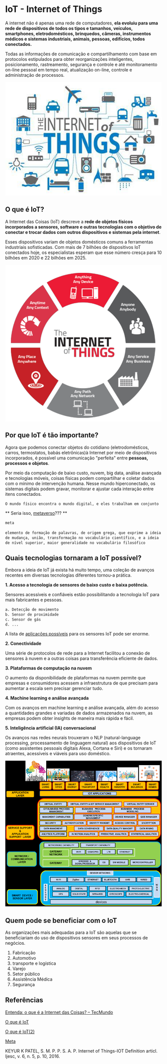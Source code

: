 # IoT - Internet of Things

A internet não é apenas uma rede de computadores, **ela evoluiu para uma rede de dispositivos de todos os tipos e tamanhos, veículos, smartphones, eletrodomésticos, brinquedos, câmeras, instrumentos médicos e sistemas industriais, animais, pessoas, edifícios, todos conectados.**

Todas as informações de comunicação e compartilhamento com base em protocolos estipulados para obter reorganizações inteligentes, posicionamento, rastreamento, segurança e controle e até monitoramento on-line pessoal em tempo real, atualização on-line, controle e administração de processos.

![IoT1](https://github.com/leaodebrito/simulacao.github.io/blob/main/Aulas/iot/iot1.png?raw=true)

## O que é IoT?

A Internet das Coisas (IoT) descreve a **rede de objetos físicos incorporados a sensores, software e outras tecnologias com o objetivo de conectar e trocar dados com outros dispositivos e sistemas pela internet**. 

Esses dispositivos variam de objetos domésticos comuns a ferramentas industriais sofisticadas. Com mais de 7 bilhões de dispositivos IoT conectados hoje, os especialistas esperam que esse número cresça para 10 bilhões em 2020 e 22 bilhões em 2025. 

![IoT2](https://github.com/leaodebrito/simulacao.github.io/blob/main/Aulas/iot/iot2.png?raw=true)



## Por que IoT é tão importante?

Agora que podemos conectar objetos do cotidiano (eletrodomésticos, carros, termostatos, babás eletrônicas)à Internet por meio de dispositivos incorporados, é possível uma comunicação "perfeita" entre **pessoas, processos e objetos**.

Por meio da computação de baixo custo, nuvem, big data, análise avançada e tecnologias móveis, coisas físicas podem compartilhar e coletar dados com o mínimo de intervenção humana. Nesse mundo hiperconectado, os sistemas digitais podem gravar, monitorar e ajustar cada interação entre itens conectados. 

```
O mundo físico encontra o mundo digital, e eles trabalham em conjunto
```

** Seria isso, [metaverso](https://www.youtube.com/watch?v=MFdkWI5EA6o)??? **

```
meta

elemento de formação de palavras, de origem grega, que exprime a ideia de mudança, união, transformação no vocabulário científico, e a ideia de nível superior, maior generalidade no vocabulário filosófico
```



## Quais tecnologias tornaram a IoT possível?

Embora a ideia de IoT já exista há muito tempo, uma coleção de avanços recentes em diversas tecnologias diferentes tornou-a prática.

**1. Acesso a tecnologia de sensores de baixo custo e baixa potência.**

Sensores acessíveis e confiáveis estão possibilitando a tecnologia IoT para mais fabricantes e pessoas.

    a. Detecção de movimento
    b. Sensor de proximidade
    c. Sensor de gás
    d. ...
    
A lista de [aplicações possíveis](https://www.khomp.com/pt/37-aplicacoes-iot-para-o-seu-negocio/) para os sensores IoT pode ser enorme.


**2. Conectividade**

Uma série de protocolos de rede para a Internet facilitou a conexão de sensores à nuvem e a outras coisas para transferência eficiente de dados.


**3. Plataformas de computação na nuvem**

 O aumento da disponibilidade de plataformas na nuvem permite que empresas e consumidores acessem a infraestrutura de que precisam para aumentar a escala sem precisar gerenciar tudo.


**4. Machine learning e análise avançada**

 Com os avanços em machine learning e análise avançada, além do acesso a quantidades grandes e variadas de dados armazenados na nuvem, as empresas podem obter insights de maneira mais rápida e fácil. 


**5. Inteligência artificial (IA) conversacional**

 Os avanços nas redes neurais trouxeram o NLP (natural-language processing, processamento de linguagem natural) aos dispositivos de IoT (como assistentes pessoais digitais Alexa, Cortana e Siri) e os tornaram atraentes, acessíveis e viáveis para uso doméstico.
 
 
 ![IoT3](https://github.com/leaodebrito/simulacao.github.io/blob/main/Aulas/iot/iot3.png?raw=true)
 
 
 ## Quem pode se beneficiar com o IoT
 
 As organizações mais adequadas para a IoT são aquelas que se beneficiariam do uso de dispositivos sensores em seus processos de negócios.
 
 1. Fabricação
 2. Automotivo
 3. transporte e logística
 4. Varejo
 5. Setor público
 6. Assistência Médica
 7. Segurança
 
 

## Referências

[Entenda: o que é a Internet das Coisas? – TecMundo](https://www.youtube.com/watch?v=Bu0m9Iq_dTI)

[O que é IoT](https://www.oracle.com/br/internet-of-things/what-is-iot/)

[O que é IoT(2)](https://aws.amazon.com/pt/what-is/iot/)

[Meta](https://www.infopedia.pt/dicionarios/lingua-portuguesa/meta-)

KEYUR K PATEL, S. M. P. P. S. A. P. Internet of Things-IOT Definition articl. Ijesc, v. 6, n. 5, p. 10, 2016. 

